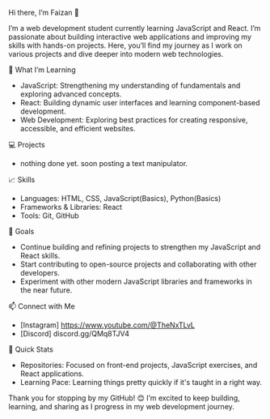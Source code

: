 Hi there, I’m Faizan 👋

I’m a web development student currently learning JavaScript and React. I’m passionate about building interactive web applications and improving my skills with hands-on projects. Here, you’ll find my journey as I work on various projects and dive deeper into modern web technologies.

🌱 What I’m Learning
- JavaScript: Strengthening my understanding of fundamentals and exploring advanced concepts.
- React: Building dynamic user interfaces and learning component-based development.
- Web Development: Exploring best practices for creating responsive, accessible, and efficient websites.

💻 Projects

- nothing done yet. soon posting a text manipulator.

📈 Skills

- Languages: HTML, CSS, JavaScript(Basics), Python(Basics)
- Frameworks & Libraries: React
- Tools: Git, GitHub

🚀 Goals

- Continue building and refining projects to strengthen my JavaScript and React skills.
- Start contributing to open-source projects and collaborating with other developers.
- Experiment with other modern JavaScript libraries and frameworks in the near future.

📫 Connect with Me

- [Instagram] https://www.youtube.com/@TheNxTLvL
- [Discord] discord.gg/QMq8TJV4

🔄 Quick Stats
- Repositories: Focused on front-end projects, JavaScript exercises, and React applications.
- Learning Pace: Learning things pretty quickly if it's taught in a right way.

Thank you for stopping by my GitHub! 😊 I’m excited to keep building, learning, and sharing as I progress in my web development journey.
